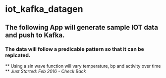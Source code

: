 # iot_kafka_datagen
## The following App will generate sample IOT data and push to Kafka. ##
### The data will follow a predicable pattern so that it can be replcated. ###
** Using a sin wave function will vary temperature, bp and activity over time **
*Just Started: Feb 2016 - Check Back*
